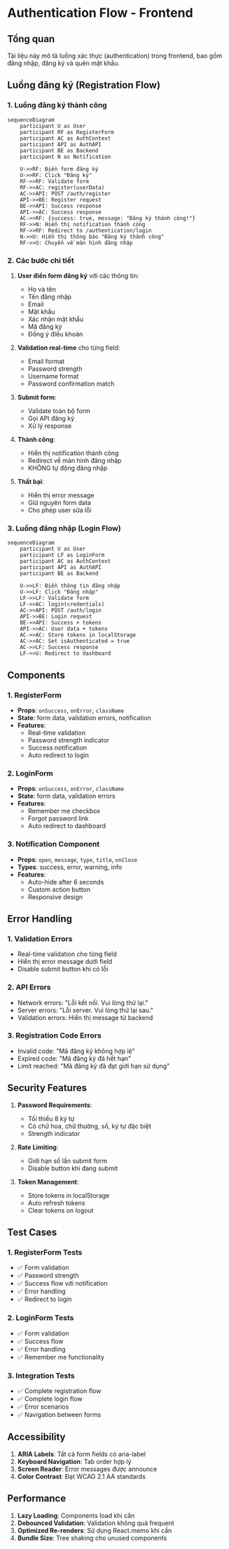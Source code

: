 # Authentication Flow - Frontend

## Tổng quan

Tài liệu này mô tả luồng xác thực (authentication) trong frontend, bao gồm đăng nhập, đăng ký và quên mật khẩu.

## Luồng đăng ký (Registration Flow)

### 1. Luồng đăng ký thành công

```mermaid
sequenceDiagram
    participant U as User
    participant RF as RegisterForm
    participant AC as AuthContext
    participant API as AuthAPI
    participant BE as Backend
    participant N as Notification

    U->>RF: Điền form đăng ký
    U->>RF: Click "Đăng ký"
    RF->>RF: Validate form
    RF->>AC: register(userData)
    AC->>API: POST /auth/register
    API->>BE: Register request
    BE->>API: Success response
    API->>AC: Success response
    AC->>RF: {success: true, message: "Đăng ký thành công!"}
    RF->>N: Hiển thị notification thành công
    RF->>RF: Redirect to /authentication/login
    N->>U: Hiển thị thông báo "Đăng ký thành công"
    RF->>U: Chuyển về màn hình đăng nhập
```

### 2. Các bước chi tiết

1. **User điền form đăng ký** với các thông tin:
   - Họ và tên
   - Tên đăng nhập
   - Email
   - Mật khẩu
   - Xác nhận mật khẩu
   - Mã đăng ký
   - Đồng ý điều khoản

2. **Validation real-time** cho từng field:
   - Email format
   - Password strength
   - Username format
   - Password confirmation match

3. **Submit form**:
   - Validate toàn bộ form
   - Gọi API đăng ký
   - Xử lý response

4. **Thành công**:
   - Hiển thị notification thành công
   - Redirect về màn hình đăng nhập
   - KHÔNG tự động đăng nhập

5. **Thất bại**:
   - Hiển thị error message
   - Giữ nguyên form data
   - Cho phép user sửa lỗi

### 3. Luồng đăng nhập (Login Flow)

```mermaid
sequenceDiagram
    participant U as User
    participant LF as LoginForm
    participant AC as AuthContext
    participant API as AuthAPI
    participant BE as Backend

    U->>LF: Điền thông tin đăng nhập
    U->>LF: Click "Đăng nhập"
    LF->>LF: Validate form
    LF->>AC: login(credentials)
    AC->>API: POST /auth/login
    API->>BE: Login request
    BE->>API: Success + tokens
    API->>AC: User data + tokens
    AC->>AC: Store tokens in localStorage
    AC->>AC: Set isAuthenticated = true
    AC->>LF: Success response
    LF->>U: Redirect to dashboard
```

## Components

### 1. RegisterForm
- **Props**: `onSuccess`, `onError`, `className`
- **State**: form data, validation errors, notification
- **Features**:
  - Real-time validation
  - Password strength indicator
  - Success notification
  - Auto redirect to login

### 2. LoginForm
- **Props**: `onSuccess`, `onError`, `className`
- **State**: form data, validation errors
- **Features**:
  - Remember me checkbox
  - Forgot password link
  - Auto redirect to dashboard

### 3. Notification Component
- **Props**: `open`, `message`, `type`, `title`, `onClose`
- **Types**: success, error, warning, info
- **Features**:
  - Auto-hide after 6 seconds
  - Custom action button
  - Responsive design

## Error Handling

### 1. Validation Errors
- Real-time validation cho từng field
- Hiển thị error message dưới field
- Disable submit button khi có lỗi

### 2. API Errors
- Network errors: "Lỗi kết nối. Vui lòng thử lại."
- Server errors: "Lỗi server. Vui lòng thử lại sau."
- Validation errors: Hiển thị message từ backend

### 3. Registration Code Errors
- Invalid code: "Mã đăng ký không hợp lệ"
- Expired code: "Mã đăng ký đã hết hạn"
- Limit reached: "Mã đăng ký đã đạt giới hạn sử dụng"

## Security Features

1. **Password Requirements**:
   - Tối thiểu 8 ký tự
   - Có chữ hoa, chữ thường, số, ký tự đặc biệt
   - Strength indicator

2. **Rate Limiting**:
   - Giới hạn số lần submit form
   - Disable button khi đang submit

3. **Token Management**:
   - Store tokens in localStorage
   - Auto refresh tokens
   - Clear tokens on logout

## Test Cases

### 1. RegisterForm Tests
- ✅ Form validation
- ✅ Password strength
- ✅ Success flow với notification
- ✅ Error handling
- ✅ Redirect to login

### 2. LoginForm Tests
- ✅ Form validation
- ✅ Success flow
- ✅ Error handling
- ✅ Remember me functionality

### 3. Integration Tests
- ✅ Complete registration flow
- ✅ Complete login flow
- ✅ Error scenarios
- ✅ Navigation between forms

## Accessibility

1. **ARIA Labels**: Tất cả form fields có aria-label
2. **Keyboard Navigation**: Tab order hợp lý
3. **Screen Reader**: Error messages được announce
4. **Color Contrast**: Đạt WCAG 2.1 AA standards

## Performance

1. **Lazy Loading**: Components load khi cần
2. **Debounced Validation**: Validation không quá frequent
3. **Optimized Re-renders**: Sử dụng React.memo khi cần
4. **Bundle Size**: Tree shaking cho unused components 